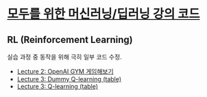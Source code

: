# [모두를 위한 머신러닝/딥러닝 강의 코드](http://hunkim.github.io/ml/)
## RL (Reinforcement Learning)

실습 과정 중 동작을 위해 극히 일부 코드 수정.

  * [Lecture 2: OpenAI GYM 게임해보기](rl-l02.md)
  * [Lecture 3: Dummy Q-learning (table)](rl-l03.md)
  * [Lecture 3: Q-learning (table)](rl-l04.md)
